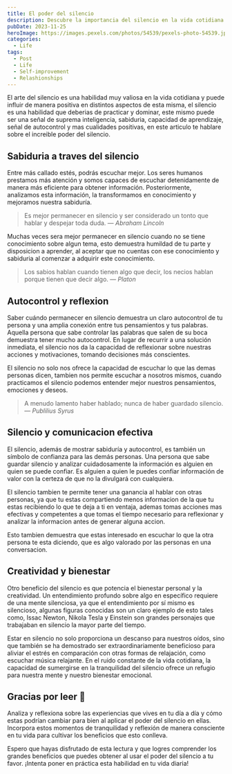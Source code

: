 ```yaml
---
title: El poder del silencio
description: Descubre la importancia del silencio en la vida cotidiana y como puede influir positivamente en distintos aspectos de esta.
pubDate: 2023-11-25
heroImage: https://images.pexels.com/photos/54539/pexels-photo-54539.jpeg?auto=compress&cs=tinysrgb&w=1260&h=750&dpr=1
categories:
  - Life
tags:
  - Post
  - Life
  - Self-improvement
  - Relashionships
---
```

El arte del silencio es una habilidad muy valiosa en la vida cotidiana y puede influir de manera positiva en distintos aspectos de esta misma, el silencio es una habilidad que deberias de practicar y dominar, este mismo puede ser una señal de suprema inteligencia, sabiduria, capacidad de aprendizaje, señal de autocontrol y mas cualidades positivas, en este articulo te hablare sobre el increible poder del silencio.

## Sabiduria a traves del silencio
Entre más callado estés, podrás escuchar mejor. Los seres humanos prestamos más atención y somos capaces de escuchar detenidamente de manera más eficiente para obtener información. Posteriormente, analizamos esta información, la transformamos en conocimiento y mejoramos nuestra sabiduría.

>Es mejor permanecer en silencio y ser considerado un tonto que hablar y despejar toda duda.
— <cite>Abraham Lincoln</cite>

Muchas veces sera mejor permanecer en silencio cuando no se tiene conocimiento sobre algun tema, esto demuestra humildad de tu parte y disposicion a aprender, al aceptar que no cuentas con ese conocimiento y sabiduria al comenzar a adquirir este conocimiento.

>Los sabios hablan cuando tienen algo que decir, los necios hablan porque tienen que decir algo. 
— <cite>Platon</cite>

## Autocontrol y reflexion
Saber cuándo permanecer en silencio demuestra un claro autocontrol de tu persona y una amplia conexión entre tus pensamientos y tus palabras. Aquella persona que sabe controlar las palabras que salen de su boca demuestra tener mucho autocontrol. En lugar de recurrir a una solución inmediata, el silencio nos da la capacidad de reflexionar sobre nuestras acciones y motivaciones, tomando decisiones más conscientes.

El silencio no solo nos ofrece la capacidad de escuchar lo que las demas personas dicen, tambien nos permite escuchar a nosotros mismos, cuando practicamos el silencio podemos entender mejor nuestros pensamientos, emociones y deseos.

>A menudo lamento haber hablado; nunca de haber guardado silencio.
>— <cite>Publilius Syrus</cite>

## Silencio y comunicacion efectiva
El silencio, además de mostrar sabiduría y autocontrol, es también un símbolo de confianza para las demás personas. Una persona que sabe guardar silencio y analizar cuidadosamente la información es alguien en quien se puede confiar. Es alguien a quien le puedes confiar información de valor con la certeza de que no la divulgará con cualquiera.

El silencio tambien te permite tener una ganancia al hablar con otras personas, ya que tu estas compartiendo menos informacion de la que tu estas recibiendo lo que te deja a ti en ventaja, ademas tomas acciones mas efectivas y competentes a que tomas el tiempo necesario para reflexionar y analizar la informacion antes de generar alguna accion.

Esto tambien demuestra que estas interesado en escuchar lo que la otra persona te esta diciendo, que es algo valorado por las personas en una conversacion.

## Creatividad y bienestar
Otro beneficio del silencio es que potencia el bienestar personal y la creatividad. Un entendimiento profundo sobre algo en específico requiere de una mente silenciosa, ya que el entendimiento por sí mismo es silencioso, algunas figuras conocidas son un claro ejemplo de esto tales como, Issac Newton, Nikola Tesla y Einstein son grandes personajes que trabajaban en silencio la mayor parte del tiempo.

Estar en silencio no solo proporciona un descanso para nuestros oídos, sino que también se ha demostrado ser extraordinariamente beneficioso para aliviar el estrés en comparación con otras formas de relajación, como escuchar música relajante. En el ruido constante de la vida cotidiana, la capacidad de sumergirse en la tranquilidad del silencio ofrece un refugio para nuestra mente y nuestro bienestar emocional.

## Gracias por leer 👏
Analiza y reflexiona sobre las experiencias que vives en tu día a día y cómo estas podrían cambiar para bien al aplicar el poder del silencio en ellas. Incorpora estos momentos de tranquilidad y reflexión de manera consciente en tu vida para cultivar los beneficios que esto conlleva.

Espero que hayas disfrutado de esta lectura y que logres comprender los grandes beneficios que puedes obtener al usar el poder del silencio a tu favor. ¡Intenta poner en práctica esta habilidad en tu vida diaria!

